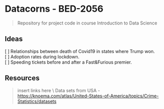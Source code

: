# Datacorns - BED-2056
> Repository for project code in course Introduction to Data Science

## Ideas
[ ] Relationships between death of Covid19 in states where Trump won. \
[ ] Adoption rates during lockdown. \
[ ] Speeding tickets  before and after a Fast&Furious premier. 


## Resources
> insert links here \ 
> Data sets from USA - https://knoema.com/atlas/United-States-of-America/topics/Crime-Statistics/datasets 


